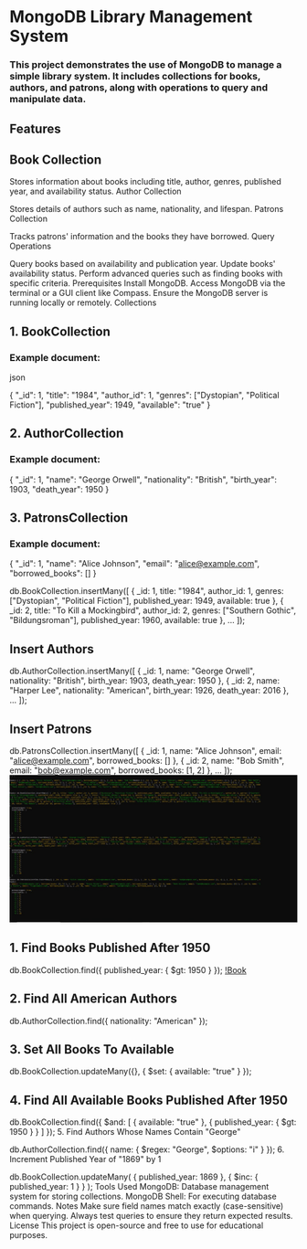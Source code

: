 # MongoDB Library Management System
### This project demonstrates the use of MongoDB to manage a simple library system. It includes collections for books, authors, and patrons, along with operations to query and manipulate data.

## Features
## Book Collection

Stores information about books including title, author, genres, published year, and availability status.
Author Collection

Stores details of authors such as name, nationality, and lifespan.
Patrons Collection

Tracks patrons' information and the books they have borrowed.
Query Operations

Query books based on availability and publication year.
Update books' availability status.
Perform advanced queries such as finding books with specific criteria.
Prerequisites
Install MongoDB.
Access MongoDB via the terminal or a GUI client like Compass.
Ensure the MongoDB server is running locally or remotely.
Collections
## 1. BookCollection
### Example document:

json

{
  "_id": 1,
  "title": "1984",
  "author_id": 1,
  "genres": ["Dystopian", "Political Fiction"],
  "published_year": 1949,
  "available": "true"
}


## 2. AuthorCollection
### Example document:


{
  "_id": 1,
  "name": "George Orwell",
  "nationality": "British",
  "birth_year": 1903,
  "death_year": 1950
}
## 3. PatronsCollection
### Example document:


{
  "_id": 1,
  "name": "Alice Johnson",
  "email": "alice@example.com",
  "borrowed_books": []
}

db.BookCollection.insertMany([
  { _id: 1, title: "1984", author_id: 1, genres: ["Dystopian", "Political Fiction"], published_year: 1949, available: true },
  { _id: 2, title: "To Kill a Mockingbird", author_id: 2, genres: ["Southern Gothic", "Bildungsroman"], published_year: 1960, available: true },
  ...
]);
## Insert Authors

db.AuthorCollection.insertMany([
  { _id: 1, name: "George Orwell", nationality: "British", birth_year: 1903, death_year: 1950 },
  { _id: 2, name: "Harper Lee", nationality: "American", birth_year: 1926, death_year: 2016 },
  ...
]);
## Insert Patrons

db.PatronsCollection.insertMany([
  { _id: 1, name: "Alice Johnson", email: "alice@example.com", borrowed_books: [] },
  { _id: 2, name: "Bob Smith", email: "bob@example.com", borrowed_books: [1, 2] },
  ...
]);
![Book](/images/book1.jpg)

## 1. Find Books Published After 1950

db.BookCollection.find({ published_year: { $gt: 1950 } });
[!Book](/images/book%202.jpg)

## 2. Find All American Authors

db.AuthorCollection.find({ nationality: "American" });
## 3. Set All Books To Available

db.BookCollection.updateMany({}, { $set: { available: "true" } });
## 4. Find All Available Books Published After 1950

db.BookCollection.find({
  $and: [
    { available: "true" },
    { published_year: { $gt: 1950 } }
  ]
});
5. Find Authors Whose Names Contain "George"

db.AuthorCollection.find({ name: { $regex: "George", $options: "i" } });
6. Increment Published Year of "1869" by 1

db.BookCollection.updateMany(
  { published_year: 1869 },
  { $inc: { published_year: 1 } }
);
Tools Used
MongoDB: Database management system for storing collections.
MongoDB Shell: For executing database commands.
Notes
Make sure field names match exactly (case-sensitive) when querying.
Always test queries to ensure they return expected results.
License
This project is open-source and free to use for educational purposes.